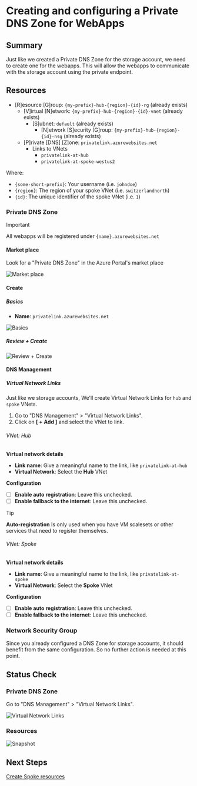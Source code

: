 # Creating and configuring a Private DNS Zone for WebApps

## Summary

Just like we created a Private DNS Zone for the storage account, we need to create one for the webapps. This will allow the webapps to communicate with the storage account using the private endpoint.

## Resources

- [R]esource [G]roup: `{my-prefix}-hub-{region}-{id}-rg` (already exists)
  - [V]irtual [N]etwork: `{my-prefix}-hub-{region}-{id}-vnet` (already exists)
    - [S]ubnet: `default` (already exists)
      - [N]etwork [S]ecurity [G]roup: `{my-prefix}-hub-{region}-{id}-nsg` (already exists)
  - [P]rivate [DNS] [Z]one: `privatelink.azurewebsites.net`
    - Links to VNets
      - `privatelink-at-hub`
      - `privatelink-at-spoke-westus2`

Where:

- `{some-short-prefix}`: Your username (i.e. `johndoe`)
- `{region}`: The region of your spoke VNet (i.e. `switzerlandnorth`)
- `{id}`: The unique identifier of the spoke VNet (i.e. `1`)

### Private DNS Zone

> [!IMPORTANT]
> All webapps will be registered under `{name}.azurewebsites.net`

#### Market place

Look for a "Private DNS Zone" in the Azure Portal's market place

![Market place](../../../../assets/img/azure/market/pdnsz/logo.png)

#### Create

##### Basics

- **Name**: `privatelink.azurewebsites.net`

![Basics](../../../../assets/img/azure/solution/vnets/hub/pdnsz/web/create/basics.png)

##### Review + Create

![Review + Create](../../../../assets/img/azure/solution/vnets/hub/pdnsz/web/create/review.png)

#### DNS Management

##### Virtual Network Links

Just like we storage accounts, We'll create Virtual Network Links for `hub` and `spoke` VNets.

1. Go to "DNS Management" > "Virtual Network Links".
1. Click on **[ + Add ]** and select the VNet to link.

###### VNet: Hub

**Virtual network details**

- **Link name**: Give a meaningful name to the link, like `privatelink-at-hub`
- **Virtual Network**: Select the **Hub** VNet

**Configuration**

- [ ] **Enable auto registration**: Leave this unchecked.
- [ ] **Enable fallback to the internet**: Leave this unchecked.

<!-- prettier-ignore-start -->
> [!TIP]
> **Auto-registration** Is only used when you have VM scalesets or other services that need to register themselves.
<!-- prettier-ignore-end -->

###### VNet: Spoke

**Virtual network details**

- **Link name**: Give a meaningful name to the link, like `privatelink-at-spoke`
- **Virtual Network**: Select the **Spoke** VNet

**Configuration**

- [ ] **Enable auto registration**: Leave this unchecked.
- [ ] **Enable fallback to the internet**: Leave this unchecked.

### Network Security Group

Since you already configured a DNS Zone for storage accounts, it should benefit from the same configuration. So no further action is needed at this point.

## Status Check

### Private DNS Zone

Go to "DNS Management" > "Virtual Network Links".

![Virtual Network Links](../../../../assets/img/azure/solution/vnets/hub/pdnsz/web/vnet/links/all.png)

### Resources

![Snapshot](../../../../assets/img/azure/solution/vnets/hub/snapshots/04.png)

## Next Steps

[Create Spoke resources](../spoke/README.md)

